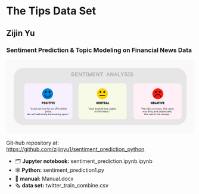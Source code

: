 # The Tips Data Set 
## Zijin Yu

### Sentiment Prediction & Topic Modeling on Financial News Data

![Sentiment Prediction](https://github.com/zijinyu1/sentiment_prediction_python/blob/main/sentiment_prediction_Python/sentimentanalysishotelgeneric-2048x803-1.jpg)

Git-hub repository at:
https://github.com/zijinyu1/sentiment_prediction_python

- 🗂️ **Jupyter notebook:** sentiment_prediction.ipynb.ipynb
- 🕸️ **Python:** sentiment_prediction1.py
- 📝 **manual:** Manual.docx
- 🗞️ **data set:** twitter_train_combine.csv

